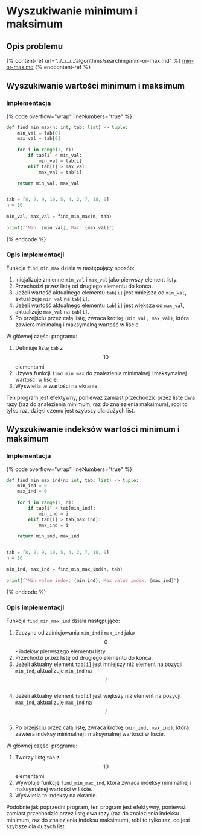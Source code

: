 # Wyszukiwanie minimum i maksimum

## Opis problemu

{% content-ref url="../../../../algorithms/searching/min-or-max.md" %}
[min-or-max.md](../../../../algorithms/searching/min-or-max.md)
{% endcontent-ref %}

## Wyszukiwanie wartości minimum i maksimum

### Implementacja

{% code overflow="wrap" lineNumbers="true" %}
```python
def find_min_max(n: int, tab: list) -> tuple:
    min_val = tab[0]
    max_val = tab[0]
    
    for i in range(1, n):
        if tab[i] < min_val:
            min_val = tab[i]
        elif tab[i] > max_val:
            max_val = tab[i]
    
    return min_val, max_val


tab = [8, 2, 9, 10, 5, 4, 2, 7, 18, 0]
n = 10
    
min_val, max_val = find_min_max(n, tab)
    
print(f"Min: {min_val}, Max: {max_val}")
```
{% endcode %}

### Opis implementacji

Funkcja `find_min_max` działa w następujący sposób:

1. Inicjalizuje zmienne `min_val` i `max_val` jako pierwszy element listy.
2. Przechodzi przez listę od drugiego elementu do końca.
3. Jeżeli wartość aktualnego elementu `tab[i]` jest mniejsza od `min_val`, aktualizuje `min_val` na `tab[i]`.
4. Jeżeli wartość aktualnego elementu `tab[i]` jest większa od `max_val`, aktualizuje `max_val` na `tab[i]`.
5. Po przejściu przez całą listę, zwraca krotkę `(min_val, max_val)`, która zawiera minimalną i maksymalną wartość w liście.

W głównej części programu:

1. Definiuje listę `tab` z $$10$$ elementami.
2. Używa funkcji `find_min_max` do znalezienia minimalnej i maksymalnej wartości w liście.
3. Wyświetla te wartości na ekranie.

Ten program jest efektywny, ponieważ zamiast przechodzić przez listę dwa razy (raz do znalezienia minimum, raz do znalezienia maksimum), robi to tylko raz, dzięki czemu jest szybszy dla dużych list.

## Wyszukiwanie indeksów wartości minimum i maksimum

### Implementacja

{% code overflow="wrap" lineNumbers="true" %}
```python
def find_min_max_ind(n: int, tab: list) -> tuple:
    min_ind = 0
    max_ind = 0
    
    for i in range(1, n):
        if tab[i] < tab[min_ind]:
            min_ind = i
        elif tab[i] > tab[max_ind]:
            max_ind = i
    
    return min_ind, max_ind


tab = [8, 2, 9, 10, 5, 4, 2, 7, 18, 0]
n = 10
    
min_ind, max_ind = find_min_max_ind(n, tab)
    
print(f"Min value index: {min_ind}, Max value index: {max_ind}")
```
{% endcode %}

### Opis implementacji

Funkcja `find_min_max_ind` działa następująco:

1. Zaczyna od zainicjowania `min_ind` i `max_ind` jako $$0$$ - indeksy pierwszego elementu listy.
2. Przechodzi przez listę od drugiego elementu do końca.
3. Jeżeli aktualny element `tab[i]` jest mniejszy niż element na pozycji `min_ind`, aktualizuje `min_ind` na $$i$$.
4. Jeżeli aktualny element `tab[i]` jest większy niż element na pozycji `max_ind`, aktualizuje `max_ind` na $$i$$.
5. Po przejściu przez całą listę, zwraca krotkę `(min_ind, max_ind)`, która zawiera indeksy minimalnej i maksymalnej wartości w liście.

W głównej części programu:

1. Tworzy listę `tab` z $$10$$ elementami.
2. Wywołuje funkcję `find_min_max_ind`, która zwraca indeksy minimalnej i maksymalnej wartości w liście.
3. Wyświetla te indeksy na ekranie.

Podobnie jak poprzedni program, ten program jest efektywny, ponieważ zamiast przechodzić przez listę dwa razy (raz do znalezienia indeksu minimum, raz do znalezienia indeksu maksimum), robi to tylko raz, co jest szybsze dla dużych list.
